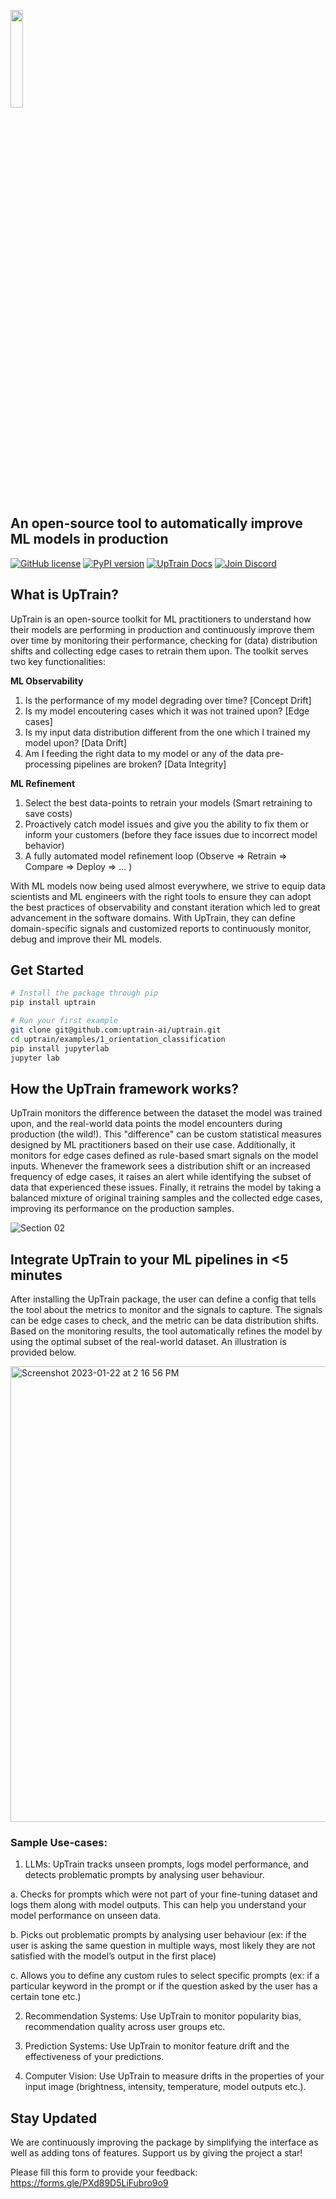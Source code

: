 [<img src="https://user-images.githubusercontent.com/108270398/214240695-4f958b76-c993-4ddd-8de6-8668f4d0da84.png" width= "20%" />](https://uptrain.ai)

## An open-source tool to automatically improve ML models in production
[![GitHub license](https://img.shields.io/badge/License-Apache_2.0-blue.svg)](https://github.com/uptrainai/uptrain/blob/main/LICENSE)
[![PyPI version](https://badge.fury.io/py/uptrain.svg)](https://pypi.org/project/uptrain/)
[![UpTrain Docs](https://img.shields.io/badge/UpTrain-Docs-blue)](https://uptrain-ai.gitbook.io/uptrain-documentation/)
[![Join Discord](https://img.shields.io/badge/Join-Discord-orange)](https://discord.com/invite/gVvZhhrQaQ)

## What is UpTrain?
UpTrain is an open-source toolkit for ML practitioners to understand how their models are performing in production and continuously improve them over time by monitoring their performance, checking for (data) distribution shifts and collecting edge cases to retrain them upon. The toolkit serves two key functionalities: 

**ML Observability**
1. Is the performance of my model degrading over time?   [Concept Drift]
2. Is my model encoutering cases which it was not trained upon?   [Edge cases]
3. Is my input data distribution different from the one which I trained my model upon?   [Data Drift]
4. Am I feeding the right data to my model or any of the data pre-processing pipelines are broken?   [Data Integrity]

**ML Refinement**
1. Select the best data-points to retrain your models   (Smart retraining to save costs)
2. Proactively catch model issues and give you the ability to fix them or inform your customers (before they face issues due to incorrect model behavior)
3. A fully automated model refinement loop (Observe => Retrain => Compare => Deploy => ... )

With ML models now being used almost everywhere, we strive to equip data scientists and ML engineers with the right tools to ensure they can adopt the best practices of observability and constant iteration which led to great advancement in the software domains. With UpTrain, they can define domain-specific signals and customized reports to continuously monitor, debug and improve their ML models. 

## Get Started
```bash
# Install the package through pip
pip install uptrain

# Run your first example
git clone git@github.com:uptrain-ai/uptrain.git
cd uptrain/examples/1_orientation_classification
pip install jupyterlab
jupyter lab
```

## How the UpTrain framework works?
UpTrain monitors the difference between the dataset the model was trained upon, and the real-world data points the model encounters during production (the wild!). This "difference" can be custom statistical measures designed by ML practitioners based on their use case. Additionally, it monitors for edge cases defined as rule-based smart signals on the model inputs. Whenever the framework sees a distribution shift or an increased frequency of edge cases, it raises an alert while identifying the subset of data that experienced these issues. Finally, it retrains the model by taking a balanced mixture of original training samples and the collected edge cases, improving its performance on the production samples.

![Section 02](https://user-images.githubusercontent.com/108270398/213943659-7ad062b0-9ee3-4007-8860-9333c4124ffe.jpg)


## Integrate UpTrain to your ML pipelines in <5 minutes
After installing the UpTrain package, the user can define a config that tells the tool about the metrics to monitor and the signals to capture. The signals can be edge cases to check, and the metric can be data distribution shifts. Based on the monitoring results, the tool automatically refines the model by using the optimal subset of the real-world dataset. An illustration is provided below. 

<img width="729" alt="Screenshot 2023-01-22 at 2 16 56 PM" src="https://user-images.githubusercontent.com/108270398/213943297-0fbb2afb-908f-4a02-83ca-3e5926716001.png">

### Sample Use-cases:
1. LLMs: UpTrain tracks unseen prompts, logs model performance, and detects problematic prompts by analysing user behaviour.

a. Checks for prompts which were not part of your fine-tuning dataset and logs them along with model outputs. This can help you understand your model performance on unseen data.

b. Picks out problematic prompts by analysing user behaviour (ex: if the user is asking the same question in multiple ways, most likely they are not satisfied with the model’s output in the first place)

c. Allows you to define any custom rules to select specific prompts (ex: if a particular keyword in the prompt or if the question asked by the user has a certain tone etc.)

2. Recommendation Systems: Use UpTrain to monitor popularity bias, recommendation quality across user groups etc.

3. Prediction Systems: Use UpTrain to monitor feature drift and the effectiveness of your predictions.

4. Computer Vision: Use UpTrain to measure drifts in the properties of your input image (brightness, intensity, temperature, model outputs etc.).



## Stay Updated
We are continuously improving the package by simplifying the interface as well as adding tons of features. Support us by giving the project a star!

Please fill this form to provide your feedback:
https://forms.gle/PXd89D5LiFubro9o9
